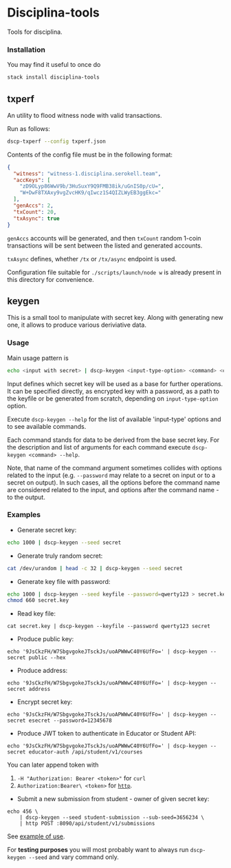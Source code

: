 # Disciplina-tools

Tools for disciplina.

### Installation

You may find it useful to once do

```bash
stack install disciplina-tools
```

## txperf

An utility to flood witness node with valid transactions.

Run as follows:

```bash
dscp-txperf --config txperf.json
```

Contents of the config file must be in the following format:

```json
{
  "witness": "witness-1.disciplina.serokell.team",
  "accKeys": [
    "zD9OLyp86WwV9b/3HuSuxY9Q9FMB38ik/uGnIS0p/cU=",
    "W+DwF8TXAxy9vgZvcHK9/qIwcz1S4QIZLWyEB3ggEkc="
  ],
  "genAccs": 2,
  "txCount": 20,
  "txAsync": true
}
```

`genAccs` accounts will be generated, and then `txCount` random 1-coin transactions will be sent between the listed and generated accounts.

`txAsync` defines, whether `/tx` or `/tx/async` endpoint is used.

Configuration file suitable for `./scripts/launch/node w` is already present in this directory for convenience.

## keygen

This is a small tool to manipulate with secret key. Along with generating new one, it allows to produce various deriviative data.

### Usage

Main usage pattern is
```bash
echo <input with secret> | dscp-keygen <input-type-option> <command> <command-arguments>
```

Input defines which secret key will be used as a base for further operations.
It can be specified directly, as encrypted key with a password, as a path to the keyfile or be generated from scratch, depending on `input-type-option` option.

Execute `dscp-keygen --help` for the list of available 'input-type' options and to see available commands.

Each command stands for data to be derived from the base secret key. For the description and list of arguments for each command execute `dscp-keygen <command> --help`.

Note, that name of the command argument sometimes collides with options related to the input (e.g. `--password` may relate to a secret on input or to a secret on output).
In such cases, all the options before the command name are considered related to the input, and options after the command name - to the output.

### Examples

* Generate secret key:

```bash
echo 1000 | dscp-keygen --seed secret
```

* Generate truly random secret:

```bash
cat /dev/urandom | head -c 32 | dscp-keygen --seed secret
```

* Generate key file with password:

```bash
echo 1000 | dscp-keygen --seed keyfile --password=qwerty123 > secret.key
chmod 660 secret.key
```

* Read key file:

```base
cat secret.key | dscp-keygen --keyfile --password qwerty123 secret
```

* Produce public key:

```base
echo '9JsCkzFH/W7SbgvgokeJTsckJs/uoAPWWwC40Y6UfFo=' | dscp-keygen --secret public --hex
```

* Produce address:

```base
echo '9JsCkzFH/W7SbgvgokeJTsckJs/uoAPWWwC40Y6UfFo=' | dscp-keygen --secret address
```

* Encrypt secret key:

```base
echo '9JsCkzFH/W7SbgvgokeJTsckJs/uoAPWWwC40Y6UfFo=' | dscp-keygen --secret esecret --password=12345678
```

* Produce JWT token to authenticate in Educator or Student API:

```base
echo '9JsCkzFH/W7SbgvgokeJTsckJs/uoAPWWwC40Y6UfFo=' | dscp-keygen --secret educator-auth /api/student/v1/courses
```
You can later append token with
1. `-H "Authorization: Bearer <token>"` for `curl`
2. `Authorization:Bearer\ <token>` for [`http`](https://httpie.org/).

* Submit a new submission from student - owner of given secret key:

```base
echo 456 \
    | dscp-keygen --seed student-submission --sub-seed=3656234 \
    | http POST :8090/api/student/v1/submissions
```

See [example of use](/scripts/test/student-submissions-spam.sh).

For **testing purposes** you will most probably want to always run `dscp-keygen --seed` and vary command only.
